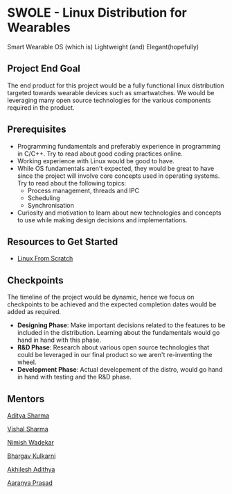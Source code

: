 # SWOLE - Linux Distribution for Wearables
Smart
Wearable
OS (which is)
Lightweight (and)
Elegant(hopefully)

## Project End Goal

The end product for this project would be a fully functional linux distribution targeted towards wearable devices such as smartwatches. We would be leveraging many open source technologies for the various components required in the product. 

## Prerequisites

- Programming fundamentals and preferably experience in programming in C/C++. Try to read about good coding practices online.
- Working experience with Linux would be good to have.
- While OS fundamentals aren't expected, they would be great to have since the project will involve core concepts used in operating systems. Try to read about the following topics:
  * Process management, threads and IPC
  * Scheduling
  * Synchronisation
- Curiosity and motivation to learn about new technologies and concepts to use while making design decisions and implementations.


## Resources to Get Started

- [Linux From Scratch](https://www.linuxfromscratch.org/lfs/downloads/11.0/LFS-BOOK-11.0.pdf) 

## Checkpoints

The timeline of the project would be dynamic, hence we focus on checkpoints to be achieved and the expected completion dates would be added as required.

- **Designing Phase**: Make important decisions related to the features to be included in the distribution. Learning about the fundamentals would go hand in hand with this phase.
-  **R&D Phase**: Research about various open source technologies that could be leveraged in our final product so we aren't re-inventing the wheel.
- **Development Phase**: Actual developement of the distro, would go hand in hand with testing and the R&D phase.

## Mentors

[Aditya Sharma](https://github.com/nootums)

[Vishal Sharma](https://github.com/V1shal1800)

[Nimish Wadekar](https://github.com/nimishwadekar)

[Bhargav Kulkarni](https://github.com/wags-1314)

[Akhilesh Adithya](https://github.com/AkhileshAdithya)

[Aaranya Prasad](https://github.com/yrzaa)
